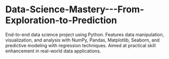 # Data-Science-Mastery---From-Exploration-to-Prediction
End-to-end data science project using Python. Features data manipulation, visualization, and analysis with NumPy, Pandas, Matplotlib, Seaborn, and predictive modeling with regression techniques. Aimed at practical skill enhancement in real-world data applications.
